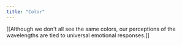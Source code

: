 ```yaml
---
title: "Color"
---
```

[[Although we don't all see the same colors, our perceptions of the wavelengths are tied to universal emotional responses.]]	

